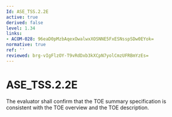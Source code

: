 ```yaml
---
Id: ASE_TSS.2.2E
active: true
derived: false
level: 1.34
links:
- ACOM-028: 96eaD0pMzbAqexOwalwxXOSNNE5FxESNsspSDw0EYok=
normative: true
ref: ''
reviewed: brg-vIgFlzOY-T9vRdDxb3kXCpN7yolCmzUFRBmYzEs=
---
```


# ASE_TSS.2.2E

The evaluator shall confirm that the TOE summary specification is consistent with the TOE overview and the TOE description.